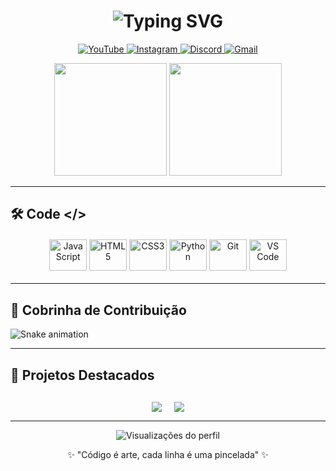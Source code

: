 <h1 align="center">
    <img src="https://readme-typing-svg.demolab.com?font=Fira+Code&size=30&duration=3000&pause=1000&color=8A2BE2&center=true&vCenter=true&width=500&lines=Ol%C3%A1%2C+eu+sou+ONE+MODZ;Desenvolvedor+Web;e+de+Softwares" alt="Typing SVG" />
</h1>

<p align="center">
  <a href="https://www.youtube.com/@ONEMODZ" target="_blank">
    <img src="https://img.shields.io/badge/YouTube-FF0000?style=for-the-badge&logo=youtube&logoColor=white" alt="YouTube">
  </a>
  <a href="https://instagram.com/k._.duzin" target="_blank">
    <img src="https://img.shields.io/badge/-Instagram-%23E4405F?style=for-the-badge&logo=instagram&logoColor=white" alt="Instagram">
  </a>
  <a href="https://discord.gg/pjQN9NHkZF" target="_blank">
    <img src="https://img.shields.io/badge/Discord-7289DA?style=for-the-badge&logo=discord&logoColor=white" alt="Discord">
  </a> 
  <a href = "mailto:onemodzyt@gmail.com">
    <img src="https://img.shields.io/badge/-Gmail-%23333?style=for-the-badge&logo=gmail&logoColor=white" alt="Gmail">
  </a>
</p>

<div align="center">
  <img height="180em" src="https://github-readme-stats.vercel.app/api?username=0NEM0DZ&show_icons=true&theme=radical&include_all_commits=true&count_private=true&border_radius=10&bg_color=30,0d0d0d,2d0a57&title_color=8A2BE2&icon_color=8A2BE2"/>
  <img height="180em" src="https://github-readme-stats.vercel.app/api/top-langs/?username=0NEM0DZ&layout=compact&langs_count=7&theme=radical&border_radius=10&bg_color=30,2d0a57,0d0d0d&title_color=8A2BE2"/>
</div>

---

## 🛠️ Code </>

<div style="display: inline_block; margin: 20px 0; text-align: center;">
  <img align="center" alt="JavaScript" height="50" width="60" src="https://cdn.jsdelivr.net/gh/devicons/devicon/icons/javascript/javascript-original.svg">
  <img align="center" alt="HTML5" height="50" width="60" src="https://cdn.jsdelivr.net/gh/devicons/devicon/icons/html5/html5-original.svg">
  <img align="center" alt="CSS3" height="50" width="60" src="https://cdn.jsdelivr.net/gh/devicons/devicon/icons/css3/css3-original.svg">
  <img align="center" alt="Python" height="50" width="60" src="https://cdn.jsdelivr.net/gh/devicons/devicon/icons/python/python-original.svg">
  <img align="center" alt="Git" height="50" width="60" src="https://cdn.jsdelivr.net/gh/devicons/devicon/icons/git/git-original.svg">
  <img align="center" alt="VS Code" height="50" width="60" src="https://cdn.jsdelivr.net/gh/devicons/devicon/icons/vscode/vscode-original.svg">
</div>

---

## 🐍 Cobrinha de Contribuição

![Snake animation](https://github.com/0NEM0DZ/0NEM0DZ/blob/output/github-contribution-grid-snake.svg)

---

## 🌟 Projetos Destacados

<div style="display: flex; flex-wrap: wrap; justify-content: center; gap: 20px; margin-top: 30px;">
  <a href="https://github.com/0NEM0DZ/projeto-1">
    <img align="center" src="https://github-readme-stats.vercel.app/api/pin/?username=0NEM0DZ&repo=projeto-1&theme=radical&border_radius=10&bg_color=30,0d0d0d,2d0a57" />
  </a>
  <a href="https://github.com/0NEM0DZ/projeto-2">
    <img align="center" src="https://github-readme-stats.vercel.app/api/pin/?username=0NEM0DZ&repo=projeto-2&theme=radical&border_radius=10&bg_color=30,2d0a57,0d0d0d" />
  </a>
</div>

---

<div align="center">
  <img src="https://komarev.com/ghpvc/?username=0NEM0DZ&color=8A2BE2&style=flat-square" alt="Visualizações do perfil">
  <p>✨ "Código é arte, cada linha é uma pincelada" ✨</p>
</div>
